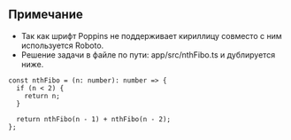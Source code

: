 ## Примечание

- Так как шрифт Poppins не поддерживает кириллицу совместо с ним используется Roboto.
- Решение задачи в файле по пути: app/src/nthFibo.ts и дублируется ниже.

```
const nthFibo = (n: number): number => {
  if (n < 2) {
    return n;
  }

  return nthFibo(n - 1) + nthFibo(n - 2);
};
```


